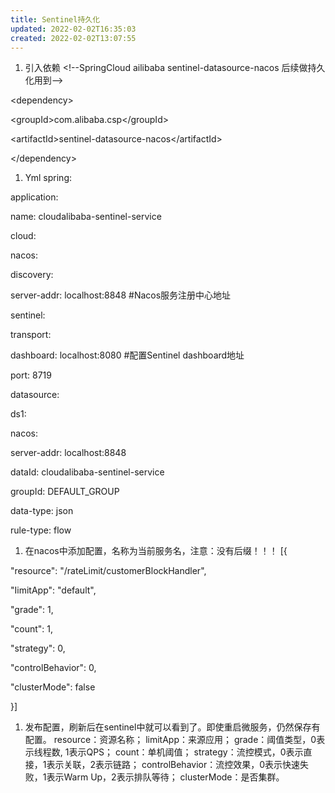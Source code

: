 ```yaml
---
title: Sentinel持久化
updated: 2022-02-02T16:35:03
created: 2022-02-02T13:07:55
---
```


1.  引入依赖
\<!--SpringCloud ailibaba sentinel-datasource-nacos 后续做持久化用到--\>

\<dependency\>

\<groupId\>com.alibaba.csp\</groupId\>

\<artifactId\>sentinel-datasource-nacos\</artifactId\>

\</dependency\>
1.  Yml
spring:

application:

name: cloudalibaba-sentinel-service

cloud:

nacos:

discovery:

server-addr: localhost:8848 \#Nacos服务注册中心地址

sentinel:

transport:

dashboard: localhost:8080 \#配置Sentinel dashboard地址

port: 8719

datasource:

ds1:

nacos:

server-addr: localhost:8848

dataId: cloudalibaba-sentinel-service

groupId: DEFAULT_GROUP

data-type: json

rule-type: flow
1.  在nacos中添加配置，名称为当前服务名，注意：没有后缀！！！
\[{

"resource": "/rateLimit/customerBlockHandler",

"IimitApp": "default",

"grade": 1,

"count": 1,

"strategy": 0,

"controlBehavior": 0,

"clusterMode": false

}\]
1.  发布配置，刷新后在sentinel中就可以看到了。即使重启微服务，仍然保存有配置。
resource：资源名称；
limitApp：来源应用；
grade：阈值类型，0表示线程数, 1表示QPS；
count：单机阈值；
strategy：流控模式，0表示直接，1表示关联，2表示链路；
controlBehavior：流控效果，0表示快速失败，1表示Warm Up，2表示排队等待；
clusterMode：是否集群。
